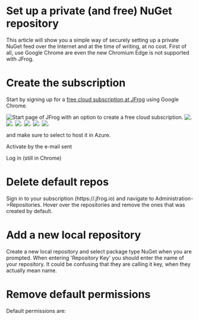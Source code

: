 ﻿# Set up a private (and free) NuGet repository

This article will show you a simple way of securely setting up a private NuGet feed over the Internet and at the time of writing, at no cost. 
First of all, use Google Chrome are even the new Chromium Edge is not supported with JFrog.

# Create the subscription

Start by signing up for a [free cloud subscription at JFrog](https://jfrog.com/) using Google Chrome.

![Start page of JFrog with an option to create a free cloud subscription.](./../../../img/jfrog/jfrog1.jpg)
![.](./../../../img/jfrog/jfrog2.jpg)
![.](./../../../img/jfrog/jfrog3.jpg)
![.](./../../../img/jfrog/jfrog4.jpg)
![.](./../../../img/jfrog/jfrog5.jpg)
![.](./../../../img/jfrog/jfrog6.jpg)
![.](./../../../img/jfrog/jfrog7.jpg)




and make sure to select to host it in Azure.

Activate by the e-mail sent

Log in (still in Chrome)

# Delete default repos
Sign in to your subscription (https://<your subscription name>.jfrog.io) and navigate to Administration->Repositories. 
Hover over the repositories and remove the ones that was created by default.

# Add a new local repository
Create a new local repository and select package type NuGet when you are prompted.
When entering 'Repository Key' you should enter the name of your repository. It could be confusing that they are calling it key, when they actually mean name.

# Remove default permissions

Default permissions are:



